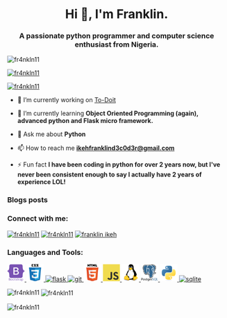 <h1 align="center">Hi 👋, I'm Franklin.</h1>
<h3 align="center">A passionate python programmer and computer science enthusiast from Nigeria.</h3>

<p align="left"> <img src="https://komarev.com/ghpvc/?username=fr4nkln11&label=Profile%20views&color=0e75b6&style=flat" alt="fr4nkln11" /> </p>

<p align="left"> <a href="https://github.com/ryo-ma/github-profile-trophy"><img src="https://github-profile-trophy.vercel.app/?username=fr4nkln11" alt="fr4nkln11" /></a> </p>

<p align="left"> <a href="https://twitter.com/fr4nkln11" target="blank"><img src="https://img.shields.io/twitter/follow/fr4nkln11?logo=twitter&style=for-the-badge" alt="fr4nkln11" /></a> </p>

- 🔭 I’m currently working on [To-Doit](https://github.com/fr4nkln11/To-Doit)

- 🌱 I’m currently learning **Object Oriented Programming (again), advanced python and Flask micro framework.**

- 💬 Ask me about **Python**

- 📫 How to reach me **ikehfranklind3c0d3r@gmail.com**

- ⚡ Fun fact **I have been coding in python for over 2 years now, but I've never been consistent enough to say I actually have 2 years of experience LOL!**

### Blogs posts
<!-- BLOG-POST-LIST:START -->
<!-- BLOG-POST-LIST:END -->

<h3 align="left">Connect with me:</h3>
<p align="left">
<a href="https://dev.to/fr4nkln11" target="blank"><img align="center" src="https://raw.githubusercontent.com/rahuldkjain/github-profile-readme-generator/master/src/images/icons/Social/devto.svg" alt="fr4nkln11" height="30" width="40" /></a>
<a href="https://twitter.com/fr4nkln11" target="blank"><img align="center" src="https://raw.githubusercontent.com/rahuldkjain/github-profile-readme-generator/master/src/images/icons/Social/twitter.svg" alt="fr4nkln11" height="30" width="40" /></a>
<a href="https://stackoverflow.com/users/franklin ikeh" target="blank"><img align="center" src="https://raw.githubusercontent.com/rahuldkjain/github-profile-readme-generator/master/src/images/icons/Social/stack-overflow.svg" alt="franklin ikeh" height="30" width="40" /></a>
</p>

<h3 align="left">Languages and Tools:</h3>
<p align="left"> <a href="https://getbootstrap.com" target="_blank" rel="noreferrer"> <img src="https://raw.githubusercontent.com/devicons/devicon/master/icons/bootstrap/bootstrap-plain-wordmark.svg" alt="bootstrap" width="40" height="40"/> </a> <a href="https://www.w3schools.com/css/" target="_blank" rel="noreferrer"> <img src="https://raw.githubusercontent.com/devicons/devicon/master/icons/css3/css3-original-wordmark.svg" alt="css3" width="40" height="40"/> </a> <a href="https://flask.palletsprojects.com/" target="_blank" rel="noreferrer"> <img src="https://www.vectorlogo.zone/logos/pocoo_flask/pocoo_flask-icon.svg" alt="flask" width="40" height="40"/> </a> <a href="https://git-scm.com/" target="_blank" rel="noreferrer"> <img src="https://www.vectorlogo.zone/logos/git-scm/git-scm-icon.svg" alt="git" width="40" height="40"/> </a> <a href="https://www.w3.org/html/" target="_blank" rel="noreferrer"> <img src="https://raw.githubusercontent.com/devicons/devicon/master/icons/html5/html5-original-wordmark.svg" alt="html5" width="40" height="40"/> </a> <a href="https://developer.mozilla.org/en-US/docs/Web/JavaScript" target="_blank" rel="noreferrer"> <img src="https://raw.githubusercontent.com/devicons/devicon/master/icons/javascript/javascript-original.svg" alt="javascript" width="40" height="40"/> </a> <a href="https://www.linux.org/" target="_blank" rel="noreferrer"> <img src="https://raw.githubusercontent.com/devicons/devicon/master/icons/linux/linux-original.svg" alt="linux" width="40" height="40"/> </a> <a href="https://www.postgresql.org" target="_blank" rel="noreferrer"> <img src="https://raw.githubusercontent.com/devicons/devicon/master/icons/postgresql/postgresql-original-wordmark.svg" alt="postgresql" width="40" height="40"/> </a> <a href="https://www.python.org" target="_blank" rel="noreferrer"> <img src="https://raw.githubusercontent.com/devicons/devicon/master/icons/python/python-original.svg" alt="python" width="40" height="40"/> </a> <a href="https://www.sqlite.org/" target="_blank" rel="noreferrer"> <img src="https://www.vectorlogo.zone/logos/sqlite/sqlite-icon.svg" alt="sqlite" width="40" height="40"/> </a> </p>

<p><img align="left" src="https://github-readme-stats.vercel.app/api/top-langs?username=fr4nkln11&show_icons=true&theme=dark&locale=en&layout=compact" alt="fr4nkln11" /></p>

<p>&nbsp;<img align="center" src="https://github-readme-stats.vercel.app/api?username=fr4nkln11&show_icons=true&theme=dark&locale=en" alt="fr4nkln11" /></p>

<p><img align="center" src="https://github-readme-streak-stats.herokuapp.com/?user=fr4nkln11&theme=dark" alt="fr4nkln11" /></p>
